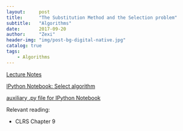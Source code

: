 ```yaml
---
layout:     post
title:      "The Substitution Method and the Selection problem"
subtitle:   "Algorithms"
date:       2017-09-20
author:     "Zexi"
header-img: "img/post-bg-digital-native.jpg"
catalog: true
tags:
    - Algorithms
---
```


[Lecture Notes](https://zexihan.com/blog/docs/algorithms/CS161Lecture03.pdf)

[IPython Notebook: Select algorithm](https://zexihan.com/blog/docs/algorithms/lecture4.pdf)

[auxiliary .py file for IPython Notebook](https://zexihan.com/blog/docs/algorithms/auxFileLecture4.py)

Relevant reading:

* CLRS Chapter 9